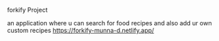 forkify Project

an application where u can search for food recipes and also add ur own custom recipes
https://forkify-munna-d.netlify.app/
